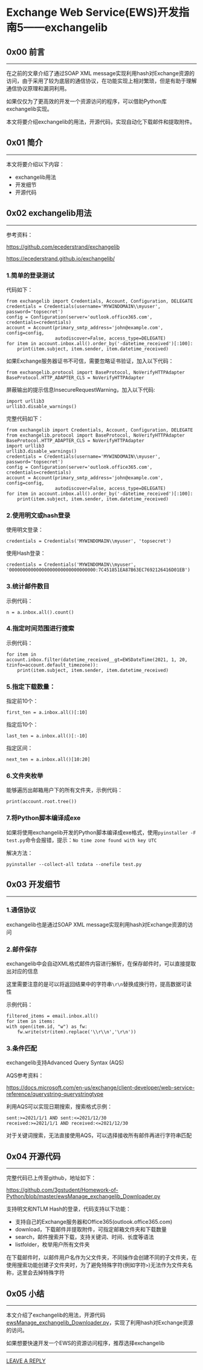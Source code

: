 # Exchange Web Service(EWS)开发指南5——exchangelib

## 0x00 前言
---

在之前的文章介绍了通过SOAP XML message实现利用hash对Exchange资源的访问，由于采用了较为底层的通信协议，在功能实现上相对繁琐，但是有助于理解通信协议原理和漏洞利用。

如果仅仅为了更高效的开发一个资源访问的程序，可以借助Python库exchangelib实现。

本文将要介绍exchangelib的用法，开源代码，实现自动化下载邮件和提取附件。

## 0x01 简介
---

本文将要介绍以下内容：

- exchangelib用法
- 开发细节
- 开源代码

## 0x02 exchangelib用法
---

参考资料：

https://github.com/ecederstrand/exchangelib

https://ecederstrand.github.io/exchangelib/

### 1.简单的登录测试

代码如下：

```
from exchangelib import Credentials, Account, Configuration, DELEGATE
credentials = Credentials(username='MYWINDOMAIN\\myuser', password='topsecret')
config = Configuration(server='outlook.office365.com', credentials=credentials)
account = Account(primary_smtp_address='john@example.com', config=config,
                  autodiscover=False, access_type=DELEGATE)
for item in account.inbox.all().order_by('-datetime_received')[:100]:
    print(item.subject, item.sender, item.datetime_received)
```

如果Exchange服务器证书不可信，需要忽略证书验证，加入以下代码：

```
from exchangelib.protocol import BaseProtocol, NoVerifyHTTPAdapter
BaseProtocol.HTTP_ADAPTER_CLS = NoVerifyHTTPAdapter
```

屏蔽输出的提示信息InsecureRequestWarning，加入以下代码:

```
import urllib3
urllib3.disable_warnings()
```

完整代码如下：

```
from exchangelib import Credentials, Account, Configuration, DELEGATE
from exchangelib.protocol import BaseProtocol, NoVerifyHTTPAdapter
BaseProtocol.HTTP_ADAPTER_CLS = NoVerifyHTTPAdapter
import urllib3
urllib3.disable_warnings()
credentials = Credentials(username='MYWINDOMAIN\\myuser', password='topsecret')
config = Configuration(server='outlook.office365.com', credentials=credentials)
account = Account(primary_smtp_address='john@example.com', config=config,
                  autodiscover=False, access_type=DELEGATE)
for item in account.inbox.all().order_by('-datetime_received')[:100]:
    print(item.subject, item.sender, item.datetime_received)
```

### 2.使用明文或hash登录

使用明文登录：

```
credentials = Credentials('MYWINDOMAIN\\myuser', 'topsecret')
```

使用Hash登录：

```
credentials = Credentials('MYWINDOMAIN\\myuser', '00000000000000000000000000000000:7C451851EA87B63EC7692126416D01EB')
```

### 3.统计邮件数目

示例代码：

```
n = a.inbox.all().count()
```

### 4.指定时间范围进行搜索

示例代码：

```
for item in account.inbox.filter(datetime_received__gt=EWSDateTime(2021, 1, 20, tzinfo=account.default_timezone)):
    print(item.subject, item.sender, item.datetime_received)
```

### 5.指定下载数量：

指定前10个：

```
first_ten = a.inbox.all()[:10]
```

指定后10个：

```
last_ten = a.inbox.all()[:-10]
```

指定区间：

```
next_ten = a.inbox.all()[10:20]
```

### 6.文件夹枚举

能够遍历出邮箱用户下的所有文件夹，示例代码：

```
print(account.root.tree())
```

### 7.将Python脚本编译成exe

如果将使用exchangelib开发的Python脚本编译成exe格式，使用`pyinstaller -F test.py`命令会报错，提示：`No time zone found with key UTC`

解决方法：

```
pyinstaller --collect-all tzdata --onefile test.py
```

## 0x03 开发细节
---

### 1.通信协议

exchangelib也是通过SOAP XML message实现利用hash对Exchange资源的访问

### 2.邮件保存

exchangelib中会自动XML格式邮件内容进行解析，在保存邮件时，可以直接提取出对应的信息

这里需要注意的是可以将返回结果中的字符串`\r\n`替换成换行符，提高数据可读性

示例代码：

```
filtered_items = email.inbox.all()
for item in items:
with open(item.id, "w") as fw:
	fw.write(str(item).replace('\\r\\n','\r\n'))
```

### 3.条件匹配

exchangelib支持Advanced Query Syntax (AQS)

AQS参考资料：

https://docs.microsoft.com/en-us/exchange/client-developer/web-service-reference/querystring-querystringtype

利用AQS可以实现日期搜索，搜索格式示例：

```
sent:>=2021/1/1 AND sent:<=2021/12/30
received:>=2021/1/1 AND received:<=2021/12/30
```

对于关键词搜索，无法直接使用AQS，可以选择接收所有邮件再进行字符串匹配


## 0x04 开源代码
---

完整代码已上传至github，地址如下：

https://github.com/3gstudent/Homework-of-Python/blob/master/ewsManage_exchangelib_Downloader.py

支持明文和NTLM Hash的登录，代码支持以下功能：

- 支持自己的Exchange服务器和Office365(outlook.office365.com)
- download，下载邮件并提取附件，可指定邮箱文件夹和下载数量
- search，邮件搜索并下载，支持关键词、时间、长度等语法
- listfolder，枚举用户所有文件夹

在下载邮件时，以邮件用户名作为父文件夹，不同操作会创建不同的子文件夹，在使用搜索功能创建子文件夹时，为了避免特殊字符(例如字符`>`)无法作为文件夹名称，这里会去掉特殊字符

## 0x05 小结
---

本文介绍了exchangelib的用法，开源代码[ewsManage_exchangelib_Downloader.py](https://github.com/3gstudent/Homework-of-Python/blob/master/ewsManage_exchangelib_Downloader.py)，实现了利用hash对Exchange资源的访问。

如果想要快速开发一个EWS的资源访问程序，推荐选择exchangelib


---


[LEAVE A REPLY](https://github.com/3gstudent/feedback/issues/new)

